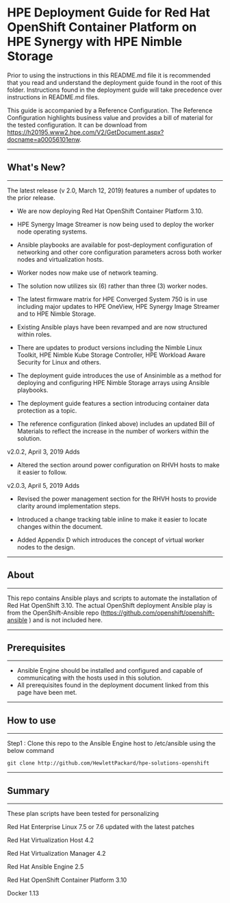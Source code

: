 # HPE Deployment Guide for Red Hat OpenShift Container Platform on HPE Synergy with HPE Nimble Storage

Prior to using the instructions in this README.md file it is recommended that you read and understand the deployment guide found in the root of this folder. Instructions found in the deployment guide will take precedence over instructions in README.md files.

This guide is accompanied by a Reference Configuration. The Reference Configuration highlights business value and provides a bill of material for the tested configuration. It can be download from https://h20195.www2.hpe.com/V2/GetDocument.aspx?docname=a00056101enw.

________________________________________
## What's New? ##
________________________________________

The latest release (v 2.0, March 12, 2019) features a number of updates to the prior release.

- We are now deploying Red Hat OpenShift Container Platform 3.10.

- HPE Synergy Image Streamer is now being used to deploy the worker node operating systems.

- Ansible playbooks are available for post-deployment configuration of networking and other core configuration parameters across both worker nodes and virtualization hosts.

- Worker nodes now make use of network teaming.

- The solution now utilizes six (6) rather than three (3) worker nodes.

- The latest firmware matrix for HPE Converged System 750 is in use including major updates to HPE OneView, HPE Synergy Image Streamer and to HPE Nimble Storage. 

- Existing Ansible plays have been revamped and are now structured within roles.

- There are updates to product versions including the Nimble Linux Toolkit, HPE Nimble Kube Storage Controller, HPE Workload Aware Security for Linux and others.

- The deployment guide introduces the use of Ansinimble as a method for deploying and configuring HPE Nimble Storage arrays using Ansible playbooks.

- The deployment guide features a section introducing container data protection as a topic. 

- The reference configuration (linked above) includes an updated Bill of Materials to reflect the increase in the number of workers within the solution. 

v2.0.2, April 3, 2019 Adds
- Altered the section around power configuration on RHVH hosts to make it easier to follow.

v2.0.3, April 5, 2019 Adds
- Revised the power management section for the RHVH hosts to provide clarity around implementation steps.

- Introduced a change tracking table inline to make it easier to locate changes within the document.

- Added Appendix D which introduces the concept of virtual worker nodes to the design.
________________________________________
## About ##
________________________________________

This repo contains Ansible plays and scripts to automate the installation of Red Hat OpenShift 3.10. The actual OpenShift deployment Ansible play is from the OpenShift-Ansible repo (https://github.com/openshift/openshift-ansible ) and is not included here.

________________________________________
## Prerequisites ##
________________________________________
 
 - Ansible Engine should be installed and configured and capable of communicating with the hosts used in this solution.
 - All prerequisites found in the deployment document linked from this page have been met. 
 
________________________________________
## How to use ##
________________________________________

Step1 : Clone this repo to the Ansible Engine host to /etc/ansible using the below command
```
git clone http://github.com/HewlettPackard/hpe-solutions-openshift
```

________________________________________
## Summary ##
________________________________________
These plan scripts have been tested for personalizing

Red Hat Enterprise Linux 7.5 or 7.6 updated with the latest patches

Red Hat Virtualization Host 4.2

Red Hat Virtualization Manager 4.2

Red Hat Ansible Engine 2.5

Red Hat OpenShift Container Platform 3.10

Docker 1.13


